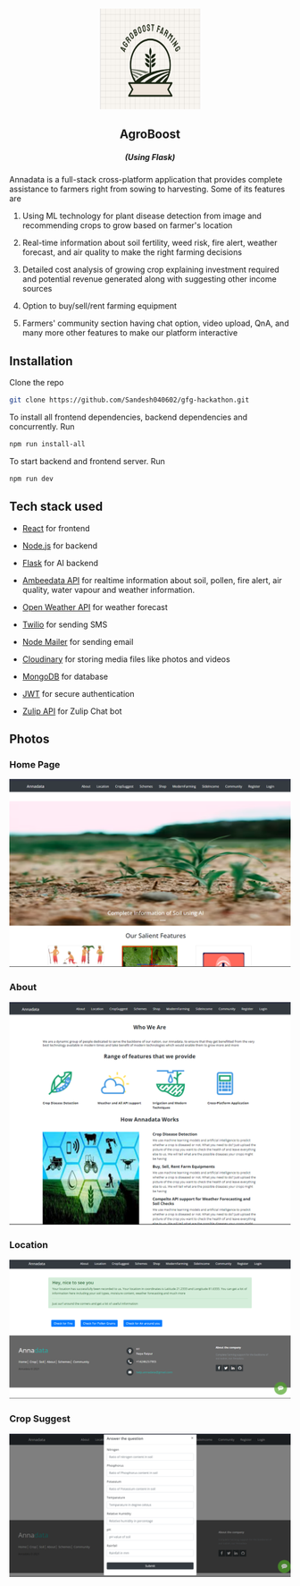<!-- PROJECT LOGO -->
<br />
<p align="center">
    <img src="sandesh.jpg" alt="Logo" width="180" height="180">
  </a>

  <h2 align="center">AgroBoost</h2>
  <h5 align="center"><em>(Using Flask)</em></h5>
</p>


Annadata is a full-stack cross-platform application that provides complete assistance to farmers right from sowing to harvesting.
Some of its features are

1. Using ML technology for plant disease detection from image and recommending crops to grow based on farmer's location

2. Real-time information about soil fertility, weed risk, fire alert, weather forecast, and air quality to make the right farming decisions

3. Detailed cost analysis of growing crop explaining investment required and potential revenue generated along with suggesting other income sources

4. Option to buy/sell/rent farming equipment

5. Farmers' community section having chat option, video upload, QnA, and many more other features to make our platform interactive

## Installation

 Clone the repo
 
```sh
git clone https://github.com/Sandesh040602/gfg-hackathon.git
```

To install all frontend dependencies, backend dependencies and concurrently. Run

```sh
npm run install-all
```

To start backend and frontend server. Run

```sh
npm run dev
```

## Tech stack used

- [React](https://reactjs.org/) for frontend

- [Node.js](https://nodejs.org/) for backend

- [Flask](https://flask.palletsprojects.com/en/2.0.x/) for AI backend

- [Ambeedata API](https://docs.ambeedata.com/#soil-latest-geospatial) for
 realtime information about soil, pollen, fire alert, air quality, water
 vapour and weather information.

- [Open Weather API](https://openweathermap.org/api) for weather forecast

- [Twilio](https://www.twilio.com/) for sending SMS

- [Node Mailer](https://nodemailer.com/about/) for sending email

- [Cloudinary](https://cloudinary.com/) for storing media files like photos
 and videos

- [MongoDB](https://www.mongodb.com/) for database

- [JWT](https://jwt.io/) for secure authentication

- [Zulip API](https://zulip.com/api/running-bots) for Zulip Chat bot

## Photos

### Home Page
![Home Page](https://github.com/Sandesh040602/gfg-hackathon/blob/main/g.png)

### About
![About](https://github.com/Sandesh040602/gfg-hackathon/blob/main/c.png)

### Location
![Location](https://github.com/Sandesh040602/gfg-hackathon/blob/main/d.png)

### Crop Suggest
![Crop Suggest](https://github.com/Sandesh040602/gfg-hackathon/blob/main/e.png)




